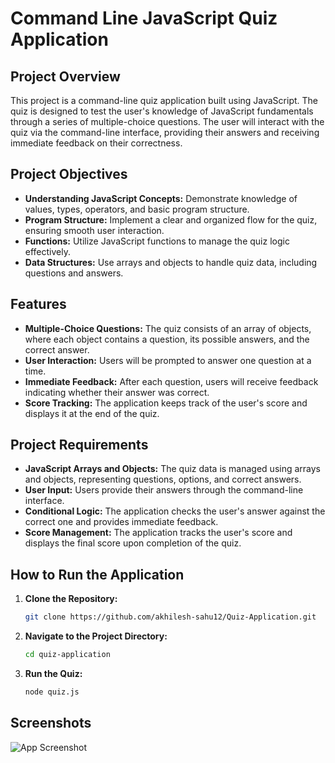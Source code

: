# Command Line JavaScript Quiz Application

## Project Overview

This project is a command-line quiz application built using JavaScript. The quiz is designed to test the user's knowledge of JavaScript fundamentals through a series of multiple-choice questions. The user will interact with the quiz via the command-line interface, providing their answers and receiving immediate feedback on their correctness.

## Project Objectives

- **Understanding JavaScript Concepts:** Demonstrate knowledge of values, types, operators, and basic program structure.
- **Program Structure:** Implement a clear and organized flow for the quiz, ensuring smooth user interaction.
- **Functions:** Utilize JavaScript functions to manage the quiz logic effectively.
- **Data Structures:** Use arrays and objects to handle quiz data, including questions and answers.

## Features

- **Multiple-Choice Questions:** The quiz consists of an array of objects, where each object contains a question, its possible answers, and the correct answer.
- **User Interaction:** Users will be prompted to answer one question at a time.
- **Immediate Feedback:** After each question, users will receive feedback indicating whether their answer was correct.
- **Score Tracking:** The application keeps track of the user's score and displays it at the end of the quiz.

## Project Requirements

- **JavaScript Arrays and Objects:** The quiz data is managed using arrays and objects, representing questions, options, and correct answers.
- **User Input:** Users provide their answers through the command-line interface.
- **Conditional Logic:** The application checks the user's answer against the correct one and provides immediate feedback.
- **Score Management:** The application tracks the user's score and displays the final score upon completion of the quiz.

## How to Run the Application

1. **Clone the Repository:**
   ```bash
   git clone https://github.com/akhilesh-sahu12/Quiz-Application.git

2. **Navigate to the Project Directory:**
   ```bash
   cd quiz-application

3. **Run the Quiz:**
   ```bash
   node quiz.js


## Screenshots

![App Screenshot](https://github.com/akhilesh-sahu12/Quiz-Application/blob/master/screenshots/1.png)
